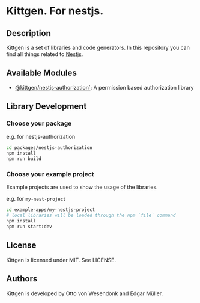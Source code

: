 # Kittgen. For nestjs.

## Description
Kittgen is a set of libraries and code generators. In this repository you can find all things related to [Nestjs](https://nestjs.com/).

## Available Modules

- [@kittgen/nestjs-authorization`](packages/nestjs-authorization/README.md): A permission based authorization library

## Library Development

### Choose your package

e.g. for nestjs-authorization
```bash
cd packages/nestjs-authorization
npm install
npm run build
```

### Choose your example project
Example projects are used to show the usage of the libraries.

e.g. for `my-nest-project`
```bash
cd example-apps/my-nestjs-project
# local libraries will be loaded through the npm `file` command
npm install
npm run start:dev
```

## License

Kittgen is licensed under MIT. See LICENSE.

## Authors

Kittgen is developed by Otto von Wesendonk and Edgar Müller.